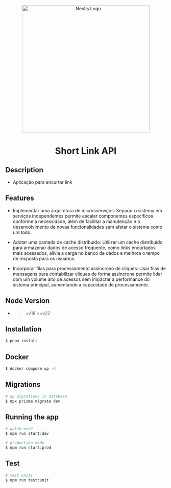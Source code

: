 <p align="center">
  <a href="https://fastify.dev/" target="blank"><img src="https://media.licdn.com/dms/image/v2/D5612AQEUFADeYMSkBg/article-cover_image-shrink_720_1280/article-cover_image-shrink_720_1280/0/1689705931627?e=1735776000&v=beta&t=y2cJsJ-8EOmUhtHvQSOAJ685A7le0DJLKXvmUVBfbZk" width="400" alt="Nestjs Logo" /></a>
</p>

<h1 align="center"> Short Link API </h1>

## Description
* Aplicação para encurtar link 

## Features
* Implementar uma arquitetura de microsserviços: Separar o sistema em serviços independentes permite escalar componentes específicos conforme a necessidade, além de facilitar a manutenção e o desenvolvimento de novas funcionalidades sem afetar o sistema como um todo.

* Adotar uma camada de cache distribuído: Utilizar um cache distribuído para armazenar dados de acesso frequente, como links encurtados mais acessados, alivia a carga no banco de dados e melhora o tempo de resposta para os usuários.

* Incorporar filas para processamento assíncrono de cliques: Usar filas de mensagens para contabilizar cliques de forma assíncrona permite lidar com um volume alto de acessos sem impactar a performance do sistema principal, aumentando a capacidade de processamento.

## Node Version
* >=v18 <=v22

## Installation
```bash
$ pnpm install
```

## Docker

```bash
$ docker compose up -d
```

## Migrations

```bash
# up migrations in database
$ npx prisma migrate dev
```
## Running the app

```bash
# watch mode
$ npm run start:dev

# production mode
$ npm run start:prod
```
## Test

```bash
# test units
$ npm run test:unit
```

